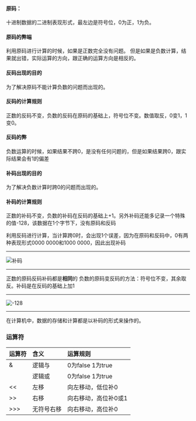 #### 原码：
十进制数据的二进制表现形式，最左边是符号位，0为正，1为负。
#### 原码的弊端
利用原码进行计算的时候，如果是正数完全没有问题。
但是如果是负数计算，结果就出错，实际运算的方向，跟正确的运算方向是相反的。

#### 反码出现的目的
为了解决原码不能计算负数的问题而出现的。
#### 反码的计算规则
正数的反码不变，负数的反码在原码的基础上，符号位不变。数值取反，0变1，1变0。
#### 反码的弊
负数运算的时候，如果结果不跨0，是没有任何问题的，但是如果结果跨0，跟实际结果会有1的偏差

#### 补码出现的目的
为了解决负数计算时跨0的问题而出现的。
#### 补码的计算规则
正数的补码不变，负数的补码在反码的基础上+1。另外补码还能多记录一个特殊的值-128，该数据在1个字节下，没有原码和反码

利用反码进行计算，当计算跨0时，会出现1个误差，因为在原码和反码中，0有两种表现形式0000 0000和1000 0000，因此出现补码

***
![补码](http://m.qpic.cn/psc?/V51UtlER36fYng45Fb5k3ktWYR4BINB0/ruAMsa53pVQWN7FLK88i5ujMf279M84jLSb5B*y9L.55QmJmDN2dwrGAprRjVtut*kToIiX45fy.xZ9DTyNv0KXdMBXmjrNL7Z4q.FBrduM!/mnull&bo=GQNsAQAAAAADB1U!&rf=photolist&t=5)

---
正数的原码反码补码都是**相同**的
负数的原码变反码的方法：符号位不变，其余取反。补码是在反码的基础上加1

---
![-128](http://m.qpic.cn/psc?/V51UtlER36fYng45Fb5k3ktWYR4BINB0/ruAMsa53pVQWN7FLK88i5qXZqrSiuSXOtt5*smLa59Y.MVtYfKTryDqu8NUs2tRnPpd0C0SuH2V8w3yPlzHqdHFpH1r21SkyXYb.D7M2Jas!/mnull&bo=8QfeAwAAAAABBws!&rf=photolist&t=5)

---
在计算机中，数据的存储和计算都是以补码的形式来操作的。

### 运算符
|运算符|含义|运算规则|
|:---|:---|:---|
|&|逻辑与|0为false 1为true|
|  |逻辑或|0为false 1为true|
|<<|左移|向左移动，低位补0|
|>>|右移|向右移动，高位补0或1|
|>>>|无符号右移|向右移动，高位补0|
